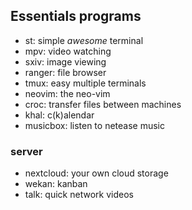 
## Essentials programs

- st:       simple *awesome* terminal
- mpv:      video watching
- sxiv:     image viewing
- ranger:   file browser
- tmux:     easy multiple terminals
- neovim:   the neo-vim
- croc:     transfer files between machines
- khal:     c(k)alendar
- musicbox: listen to netease music

### server

- nextcloud: your own cloud storage
- wekan: kanban
- talk: quick network videos
